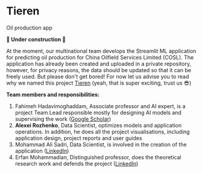 # Tieren
Oil production app

**👷 Under construction 👷**

At the moment, our multinational team develops the Streamlit ML application for predicting oil production for China Oilfield Services Limited (COSL). The application has already been created and uploaded in a private repository, however, for privacy reasons, the data should be updated so that it can be freely used. But please don't get bored! For now let us advise you to read why we named this project [Tieren](https://www.chinadailyhk.com/article/355573) (yeah, that is super exciting, trust us 😎)

**Team members and responsibilities:**
1. Fahimeh Hadavimoghaddam, Associate professor and AI expert, is a project Team Lead responsible mostly for designing AI models and supervising the work ([Google Scholar](https://scholar.google.com/citations?user=kZSXOkcAAAAJ&hl=en))
2. **Alexei Rozhenko**, Data Scientist, optimizes models and application operations. In addition, he does all the project visualisations, including application design, project reports and user guides 
3. Mohammad Ali Sadri, Data Scientist, is involved in the creation of the application ([LinkedIn](https://ir.linkedin.com/in/mohammad-ali-sadri-77586b80))
4. Erfan Mohammadian, Distinguished professor, does the theoretical research work and defends the project ([LinkedIn](https://cn.linkedin.com/in/erfan-mohammadian-1b587267))
